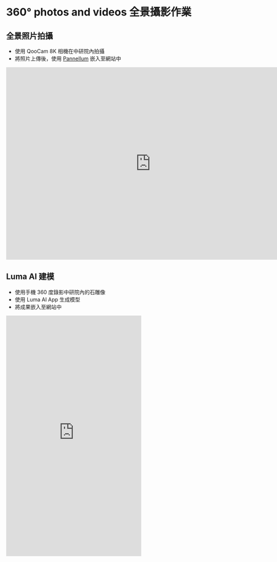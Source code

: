 # 360° photos and videos 全景攝影作業

## 全景照片拍攝

- 使用 QooCam 8K 相機在中研院內拍攝
- 將照片上傳後，使用 [Pannellum](https://pannellum.org/) 嵌入至網站中

<iframe width="780" height="520" allowfullscreen style="border-style:none;" src="https://cdn.pannellum.org/2.5/pannellum.htm#panorama=https%3A//i.imgur.com/SuXQP5D.jpg&author=ThunderCold&autoLoad=true"></iframe>

## Luma AI 建模

- 使用手機 360 度錄影中研院內的石雕像
- 使用 Luma AI App 生成模型
- 將成果嵌入至網站中

<iframe src="https://lumalabs.ai/embed/43ee54f2-802f-4dcb-9628-9b07d4d80f91?mode=sparkles&background=%23ffffff&color=%23000000&showTitle=true&loadBg=true&logoPosition=bottom-left&infoPosition=bottom-right&cinematicVideo=undefined&showMenu=false" width="365" height="650" frameborder="0" title="luma embed" style="border: none;"></iframe>
